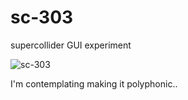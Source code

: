 # sc-303
supercollider GUI experiment

![sc-303](https://cloud.githubusercontent.com/assets/619340/6948292/26ad57ea-d8ad-11e4-98d8-598591011dea.png)

I'm contemplating making it polyphonic..
